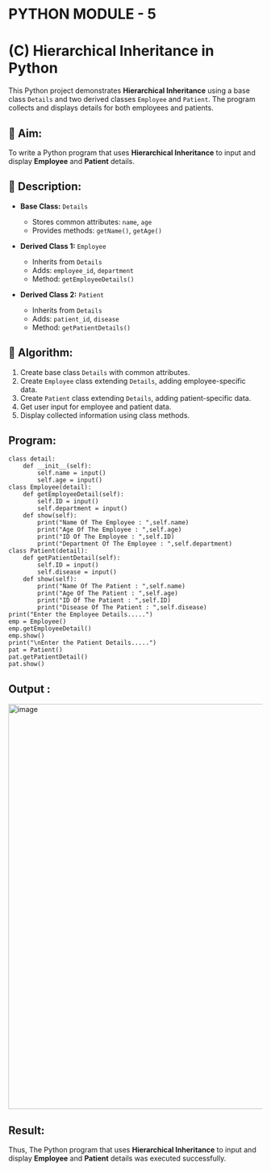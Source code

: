 # PYTHON MODULE - 5
# (C) Hierarchical Inheritance in Python

This Python project demonstrates **Hierarchical Inheritance** using a base class `Details` and two derived classes `Employee` and `Patient`. The program collects and displays details for both employees and patients.

## 🎯 Aim:

To write a Python program that uses **Hierarchical Inheritance** to input and display **Employee** and **Patient** details.

## 📘 Description:

- **Base Class:** `Details`
  - Stores common attributes: `name`, `age`
  - Provides methods: `getName()`, `getAge()`

- **Derived Class 1:** `Employee`
  - Inherits from `Details`
  - Adds: `employee_id`, `department`
  - Method: `getEmployeeDetails()`

- **Derived Class 2:** `Patient`
  - Inherits from `Details`
  - Adds: `patient_id`, `disease`
  - Method: `getPatientDetails()`

## 🧠 Algorithm:

1. Create base class `Details` with common attributes.
2. Create `Employee` class extending `Details`, adding employee-specific data.
3. Create `Patient` class extending `Details`, adding patient-specific data.
4. Get user input for employee and patient data.
5. Display collected information using class methods.

## Program:

    class detail:
        def __init__(self):
            self.name = input()
            self.age = input()
    class Employee(detail):
        def getEmployeeDetail(self):
            self.ID = input()
            self.department = input()
        def show(self):
            print("Name Of The Employee : ",self.name)
            print("Age Of The Employee : ",self.age)
            print("ID Of The Employee : ",self.ID)
            print("Department Of The Employee : ",self.department)
    class Patient(detail):
        def getPatientDetail(self):
            self.ID = input()
            self.disease = input()
        def show(self):
            print("Name Of The Patient : ",self.name)
            print("Age Of The Patient : ",self.age)
            print("ID Of The Patient : ",self.ID)
            print("Disease Of The Patient : ",self.disease)
    print("Enter the Employee Details.....")
    emp = Employee()
    emp.getEmployeeDetail()
    emp.show()
    print("\nEnter the Patient Details.....")
    pat = Patient()
    pat.getPatientDetail()
    pat.show()

## Output :

<img width="1917" height="802" alt="image" src="https://github.com/user-attachments/assets/402e5fc8-d12e-4783-bdfa-73ca3947b9ac" />

## Result:

Thus, The Python program that uses **Hierarchical Inheritance** to input and display **Employee** and **Patient** details was executed successfully.
